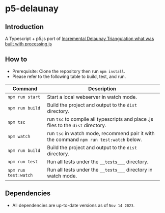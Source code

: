 # p5-delaunay

## Introduction
A Typescript + p5.js port of [Incremental Delaunay Triangulation what was built with processing.js](https://github.com/whyi/Delaunay)

## How to
* Prerequisite: Clone the repository then run ```npm install```.
* Please refer to the following table to build, test, and run.

| Command                  | Description                                                                                     |
| ------------------------ | ----------------------------------------------------------------------------------------------- |
| ```npm run start```      | Start a local webserver in watch mode.                                                          |
| ```npm run build```      | Build the project and output to the ```dist``` directory.                                       |
| ```npm tsc```            | run ```tsc``` to compile all typescripts and place .js files to the ```dist``` directory.       |
| ```npm watch```          | run ```tsc``` in watch mode, recommend pair it with the command ```npm run test:watch``` below. |
| ```npm run build```      | Build the project and output to the ```dist``` directory.                                       |
| ```npm run test```       | Run all tests under the ```__tests___``` directory.                                             |
| ```npm run test:watch``` | Run all tests under the ```__tests___``` directory in watch mode.                               |

## Dependencies
* All dependencies are up-to-date versions as of ```Nov 14 2023```.
